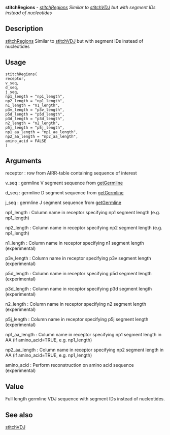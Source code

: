 **stitchRegions** - *[stitchRegions](stitchRegions.md) Similar to [stitchVDJ](stitchVDJ.md) but with segment IDs 
instead of nucleotides*

Description
--------------------

[stitchRegions](stitchRegions.md) Similar to [stitchVDJ](stitchVDJ.md) but with segment IDs 
instead of nucleotides


Usage
--------------------
```
stitchRegions(
receptor,
v_seq,
d_seq,
j_seq,
np1_length = "np1_length",
np2_length = "np1_length",
n1_length = "n1_length",
p3v_length = "p3v_length",
p5d_length = "p5d_length",
p3d_length = "p3d_length",
n2_length = "n2_length",
p5j_length = "p5j_length",
np1_aa_length = "np1_aa_length",
np2_aa_length = "np2_aa_length",
amino_acid = FALSE
)
```

Arguments
-------------------

receptor
:   row from AIRR-table containing sequence of interest

v_seq
:   germline V segment sequence from [getGermline](getGermline.md)

d_seq
:   germline D segment sequence from [getGermline](getGermline.md)

j_seq
:   germline J segment sequence from [getGermline](getGermline.md)

np1_length
:   Column name in receptor specifying np1 segment length 
(e.g. np1_length)

np2_length
:   Column name in receptor specifying np2 segment length 
(e.g. np1_length)

n1_length
:   Column name in receptor specifying n1 segment length 
(experimental)

p3v_length
:   Column name in receptor specifying p3v segment length 
(experimental)

p5d_length
:   Column name in receptor specifying p5d segment length 
(experimental)

p3d_length
:   Column name in receptor specifying p3d segment length 
(experimental)

n2_length
:   Column name in receptor specifying n2 segment length 
(experimental)

p5j_length
:   Column name in receptor specifying p5j segment length 
(experimental)

np1_aa_length
:   Column name in receptor specifying np1 segment length 
in AA (if amino_acid=TRUE, e.g. np1_length)

np2_aa_length
:   Column name in receptor specifying np2 segment length 
in AA (if amino_acid=TRUE, e.g. np1_length)

amino_acid
:   Perform reconstruction on amino acid sequence (experimental)




Value
-------------------

Full length germline VDJ sequence with segment IDs instead of 
nucleotides.




See also
-------------------

[stitchVDJ](stitchVDJ.md)







